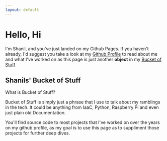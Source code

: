 ```yaml
---
layout: default
---
```


# Hello, Hi

I'm Shanil, and you've just landed on my Github Pages. If you haven't already, I'd suggest you take a look at my [Github Profile](https://github.com/shanilhirani) to read about me and what I've worked on as this page is just another **object** in my [Bucket of Stuff](#shanils-bucket-of-stuff)

## Shanils' Bucket of Stuff

What is Bucket of Stuff?

Bucket of Stuff is simply just a phrase that I use to talk about my ramblings in the tech. It could be anything from IaaC, Python, Raspberry Pi and even just plain old Documentation.

You'll find source code to most projects that I've worked on over the years on my github profile, as my goal is to use this page as to suppliment those projects for further deep dives.
